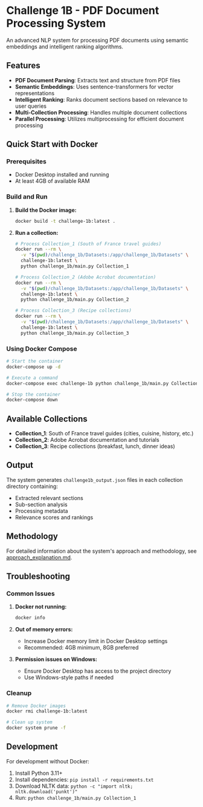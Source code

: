 # Challenge 1B - PDF Document Processing System

An advanced NLP system for processing PDF documents using semantic embeddings and intelligent ranking algorithms.

## Features

- **PDF Document Parsing**: Extracts text and structure from PDF files
- **Semantic Embeddings**: Uses sentence-transformers for vector representations
- **Intelligent Ranking**: Ranks document sections based on relevance to user queries
- **Multi-Collection Processing**: Handles multiple document collections
- **Parallel Processing**: Utilizes multiprocessing for efficient document processing

## Quick Start with Docker

### Prerequisites

- Docker Desktop installed and running
- At least 4GB of available RAM

### Build and Run

1. **Build the Docker image:**
   ```bash
   docker build -t challenge-1b:latest .
   ```

2. **Run a collection:**
   ```bash
   # Process Collection_1 (South of France travel guides)
   docker run --rm \
     -v "$(pwd)/challenge_1b/Datasets:/app/challenge_1b/Datasets" \
     challenge-1b:latest \
     python challenge_1b/main.py Collection_1
   
   # Process Collection_2 (Adobe Acrobat documentation)
   docker run --rm \
     -v "$(pwd)/challenge_1b/Datasets:/app/challenge_1b/Datasets" \
     challenge-1b:latest \
     python challenge_1b/main.py Collection_2
   
   # Process Collection_3 (Recipe collections)
   docker run --rm \
     -v "$(pwd)/challenge_1b/Datasets:/app/challenge_1b/Datasets" \
     challenge-1b:latest \
     python challenge_1b/main.py Collection_3
   ```

### Using Docker Compose

```bash
# Start the container
docker-compose up -d

# Execute a command
docker-compose exec challenge-1b python challenge_1b/main.py Collection_1

# Stop the container
docker-compose down
```

## Available Collections

- **Collection_1**: South of France travel guides (cities, cuisine, history, etc.)
- **Collection_2**: Adobe Acrobat documentation and tutorials
- **Collection_3**: Recipe collections (breakfast, lunch, dinner ideas)

## Output

The system generates `challenge1b_output.json` files in each collection directory containing:
- Extracted relevant sections
- Sub-section analysis
- Processing metadata
- Relevance scores and rankings

## Methodology

For detailed information about the system's approach and methodology, see [approach_explanation.md](approach_explanation.md).

## Troubleshooting

### Common Issues

1. **Docker not running:**
   ```bash
   docker info
   ```

2. **Out of memory errors:**
   - Increase Docker memory limit in Docker Desktop settings
   - Recommended: 4GB minimum, 8GB preferred

3. **Permission issues on Windows:**
   - Ensure Docker Desktop has access to the project directory
   - Use Windows-style paths if needed

### Cleanup

```bash
# Remove Docker images
docker rmi challenge-1b:latest

# Clean up system
docker system prune -f
```

## Development

For development without Docker:

1. Install Python 3.11+
2. Install dependencies: `pip install -r requirements.txt`
3. Download NLTK data: `python -c "import nltk; nltk.download('punkt')"`
4. Run: `python challenge_1b/main.py Collection_1`
